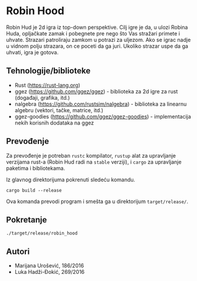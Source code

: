 # Robin Hood

Robin Hud je 2d igra iz top-down perspektive. Cilj igre je da, u ulozi Robina Huda, opljačkate zamak i pobegnete pre nego što Vas stražari primete i uhvate. Strazari patroliraju zamkom u potrazi za uljezom. Ako se igrac nadje u vidnom polju strazara, on ce poceti da ga juri. Ukoliko strazar uspe da ga uhvati, igra je gotova.

## Tehnologije/biblioteke

* Rust (https://rust-lang.org)
* ggez (https://github.com/ggez/ggez) - biblioteka za 2d igre za rust (događaji, grafika, itd.)
* nalgebra (https://github.com/rustsim/nalgebra) - biblioteka za linearnu algebru (vektori, tačke, matrice, itd.)
* ggez-goodies (https://github.com/ggez/ggez-goodies) - implementacija nekih korisnih dodataka na ggez

## Prevođenje 

Za prevođenje je potreban `rustc` kompilator, `rustup` alat za upravljanje verzijama rust-a (Robin Hud radi na `stable` verziji), i `cargo` za upravljanje paketima i bibliotekama.

Iz glavnog direktorijuma pokrenuti sledeću komandu.

```
cargo build --release
```
Ova komanda prevodi program i smešta ga u direktorijum `target/release/`.


## Pokretanje 

```
./target/release/robin_hood
```

## Autori
* Marijana Urošević, 186/2016
* Luka Hadži-Đokić, 269/2016

